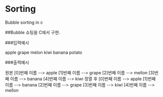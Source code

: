 # Sorting
Bubble sorting in c

##Bubble 쇼팅을 C에서 구현.

###입력예시

apple 
grape
melon
kiwi
banana
potato

###출력예시

원본
 [0]번째 이름 --> apple 
 [1]번째 이름 --> grape 
 [2]번째 이름 --> mellon 
 [3]번째 이름 --> banana 
 [4]번째 이름 --> kiwi 
정열 후
 [0]번째 이름 --> apple 
 [1]번째 이름 --> banana 
 [2]번째 이름 --> grape 
 [3]번째 이름 --> kiwi 
 [4]번째 이름 --> mellon 



